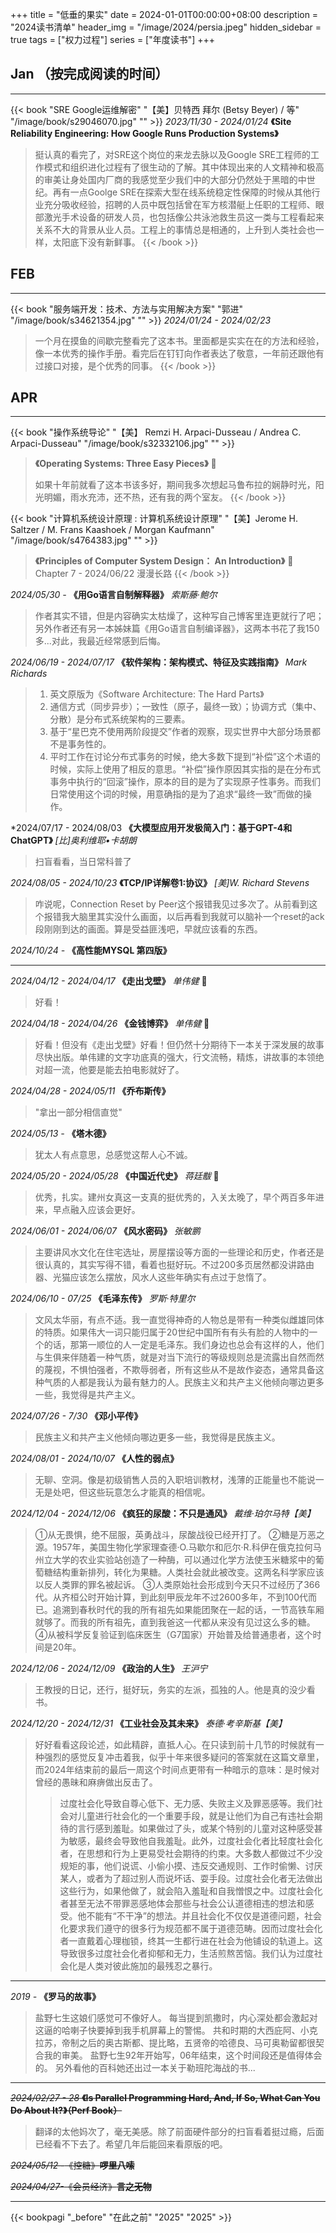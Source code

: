 +++
title = "低垂的果实"
date = 2024-01-01T00:00:00+08:00
description = "2024读书清单"
header_img = "/image/2024/persia.jpeg"
hidden_sidebar = true
tags = ["权力过程"]
series = ["年度读书"]
+++

## Jan （按完成阅读的时间）
--------------------------------
{{< book "SRE Google运维解密" "【美】贝特西 拜尔 (Betsy Beyer) / 等" "/image/book/s29046070.jpg" "" >}}
*2023/11/30 - 2024/01/24* **《Site Reliability Engineering: How Google Runs Production Systems》**
> 挺认真的看完了，对SRE这个岗位的来龙去脉以及Google SRE工程师的工作模式和组织进化过程有了很生动的了解。其中体现出来的人文精神和极高的审美让身处国内厂商的我感觉至少我们中的大部分仍然处于黑暗的中世纪。再有一点Goolge SRE在探索大型在线系统稳定性保障的时候从其他行业充分吸收经验，招聘的人员中既包括曾在军方核潜艇上任职的工程师、眼部激光手术设备的研发人员，也包括像公共泳池救生员这一类与工程看起来关系不大的背景从业人员。工程上的事情总是相通的，上升到人类社会也一样，太阳底下没有新鲜事。
{{< /book >}}

## FEB
---------------------------------
{{< book "服务端开发：技术、方法与实用解决方案" "郭进" "/image/book/s34621354.jpg" "" >}}
*2024/01/24 - 2024/02/23*
> 一个月在摸鱼的间歇完整看完了这本书。里面都是实实在在的方法和经验，像一本优秀的操作手册。看完后在钉钉向作者表达了敬意，一年前还跟他有过接口对接，是个优秀的同事。
{{< /book >}}

## APR
---------------------------------
{{< book "操作系统导论" "【美】 Remzi H. Arpaci-Dusseau / Andrea C. Arpaci-Dusseau" "/image/book/s32332106.jpg" "" >}}
> **《Operating Systems: Three Easy Pieces》** :1st_place_medal:
>
> 如果十年前就看了这本书该多好，期间我多次想起马鲁布拉的娴静时光，阳光明媚，雨水充沛，还不热，还有我的两个室友。
{{< /book >}}

{{< book "计算机系统设计原理 : 计算机系统设计原理" "【美】Jerome H. Saltzer / M. Frans Kaashoek / Morgan Kaufmann" "/image/book/s4764383.jpg" "" >}}
> **《Principles of Computer System Design： An Introduction》** :2nd_place_medal:
> Chapter 7 - 2024/06/22
> 漫漫长路
{{< /book >}}

*2024/05/30 -* **《用Go语言自制解释器》** *索斯藤·鲍尔*
> 作者其实不错，但是内容确实太枯燥了，这种写自己博客里连更就行了吧；另外作者还有另一本姊妹篇《用Go语言自制编译器》，这两本书花了我150多...对此，我最近经常感到后悔。

*2024/06/19 - 2024/07/17* **《软件架构：架构模式、特征及实践指南》** *Mark Richards*
> 1. 英文原版为《Software Architecture: The Hard Parts》
> 2. 通信方式（同步异步）；一致性（原子，最终一致）；协调方式（集中、分散）是分布式系统架构的三要素。
> 3. 基于“星巴克不使用两阶段提交”作者的观察，现实世界中大部分场景都不是事务性的。
> 4. 平时工作在讨论分布式事务的时候，绝大多数下提到“补偿”这个术语的时候，实际上使用了相反的意思。“补偿”操作原因其实指的是在分布式事务中执行的“回滚”操作，原本的目的是为了实现原子性事务。而我们日常使用这个词的时候，用意确指的是为了追求“最终一致”而做的操作。


*2024/07/17 - 2024/08/03 **《大模型应用开发极简入门：基于GPT-4和ChatGPT》** *[比]奥利维耶•卡胡朗*
> 扫盲看看，当日常科普了

*2024/08/05 - 2024/10/23* **《TCP/IP详解卷1:协议》** *[美]W. Richard Stevens*
> 咋说呢，Connection Reset by Peer这个报错我见过多次了。从前看到这个报错我大脑里其实没什么画面，以后再看到我就可以脑补一个reset的ack段刚刚到达的画面。算是受益匪浅吧，早就应该看的东西。

*2024/10/24 -* **《高性能MYSQL 第四版》**

---

*2024/04/12 - 2024/04/17*  **《走出戈壁》** *单伟健* :1st_place_medal:
> 好看！ 

*2024/04/18 - 2024/04/26* **《金钱博弈》** *单伟健* :3rd_place_medal:
> 好看！但没有《走出戈壁》好看！但仍然十分期待下一本关于深发展的故事尽快出版。单伟建的文字功底真的强大，行文流畅，精炼，讲故事的本领绝对超一流，他要是能去拍电影就好了。

*2024/04/28 - 2024/05/11* **《乔布斯传》**
> "拿出一部分相信直觉"

*2024/05/13 -* **《塔木德》**
> 犹太人有点意思，总感觉这帮人心不诚。

*2024/05/20 - 2024/05/28* **《中国近代史》**  *蒋廷黻* :1st_place_medal:
> 优秀，扎实。建州女真这一支真的挺优秀的，入关太晚了，早个两百多年进来，早点融入应该会更好。

*2024/06/01 - 2024/06/07* **《风水密码》** *张敏鹏*
> 主要讲风水文化在住宅选址，房屋摆设等方面的一些理论和历史，作者还是很认真的，其实写得不错，看着也挺好玩。不过200多页居然都没讲路由器、光猫应该怎么摆放，风水人这些年确实有点过于怠惰了。

*2024/06/10 - 07/25* **《毛泽东传》** *罗斯·特里尔*
> 文风太华丽，有点不适。我一直觉得神奇的人物总是带有一种类似雌雄同体的特质。如果伟大一词只能归属于20世纪中国所有有头有脸的人物中的一个的话，那第一顺位的人一定是毛泽东。我们身边也总会有这样的人，他们与生俱来伴随着一种气质，就是对当下流行的等级规则总是流露出自然而然的蔑视，不惧怕强者，不欺辱弱者，所有这些从不是故作姿态，通常具备这种气质的人都是我认为最有魅力的人。民族主义和共产主义他倾向哪边更多一些，我觉得是共产主义。

*2024/07/26 - 7/30* **《邓小平传》**
> 民族主义和共产主义他倾向哪边更多一些，我觉得是民族主义。

*2024/08/01 - 2024/10/07* **《人性的弱点》**
> 无聊、空洞。像是初级销售人员的入职培训教材，浅薄的正能量也不能说一无是处吧，但这些玩意怎么才能真的相信呢。

*2024/12/04 - 2024/12/06* **《疯狂的尿酸：不只是通风》** *戴维·珀尔马特【美】*
> ①从无畏惧，绝不屈服，英勇战斗，尿酸战役已经开打了。
> ②糖是万恶之源。1957年，美国生物化学家理查德·O.马歇尔和厄尔·R.科伊在俄克拉何马州立大学的农业实验站创造了一种酶，可以通过化学方法使玉米糖浆中的葡萄糖结构重新排列，转化为果糖。人类社会就此被改变。这两名科学家应该以反人类罪的罪名被起诉。
> ③人类原始社会形成到今天只不过经历了366代。从齐桓公时开始计算，到此刻甲辰龙年不过2600多年，不到100代而已。追溯到春秋时代的我的所有祖先如果能团聚在一起的话，一节高铁车厢就够了。而我的所有祖先，直到我爸这一代都从来没有见过这么多的糖。
> ④从被科学反复验证到临床医生（G7国家）开始普及给普通患者，这个时间是20年。

*2024/12/06 - 2024/12/09* **《政治的人生》** *王沪宁*
> 王教授的日记，还行，挺好玩，务实的左派，孤独的人。他是真的没少看书。

*2024/12/20 - 2024/12/31* **《工业社会及其未来》** *泰德·考辛斯基【美】*
> 好好看看这段论述，如此精辟，直抵人心。在只读到前十几节的时候就有一种强烈的感觉反复冲击着我，似乎十年来很多疑问的答案就在这篇文章里， 而2024年结束前的最后一周这个时间点更带有一种暗示的意味：是时候对曾经的愚昧和麻痹做出反击了。
>> 过度社会化导致自尊心低下、无力感、失败主义及罪恶感等。我们社会对儿童进行社会化的一个重要手段，就是让他们为自己有违社会期待的言行感到羞耻。如果做过了头，或某个特别的儿童对这种感受甚为敏感，最终会导致他自我羞耻。此外，过度社会化者比轻度社会化者，在思想和行为上更易受社会期待的约束。大多数人都做过不少没规矩的事，他们说谎、小偷小摸、违反交通规则、工作时偷懒、讨厌某人，或者为了超过别人而说坏话、耍手段。过度社会化者无法做出这些行为，如果他做了，就会陷入羞耻和自我憎恨之中。过度社会化者甚至无法不带罪恶感地体会那些与社会公认道德相违的想法和感受。他不能有“不干净”的想法。并且社会化不仅仅是道德问题，社会化要求我们遵守的很多行为规范都不属于道德范畴。因而过度社会化者一直戴着心理枷锁，终其一生都行进在社会为他铺设的轨道上。这导致很多过度社会化者抑郁和无力，生活煎熬苦恼。我们认为过度社会化是人类对彼此施加的最残忍之暴行。

---

*2019 -* **《罗马的故事》**

> 盐野七生这娘们感觉可不像好人。
> 每当提到凯撒时，内心深处都会激起对这逼的哈喇子快要掉到我手机屏幕上的警惕。
> 共和时期的大西庇阿、小克拉苏，帝制之后的奥古斯都、提比略，五贤帝的哈德良、马可奥勒留都很契合我的审美。
> 盐野七生92年开始写，06年结束，这个时间段还是值得体会的。
> 另外看他的百科她还出过一本关于勒班陀海战的书...

---

~~*2024/02/27 - 28* **《Is Parallel Programming Hard, And, If So, What Can You Do About It?》（Perf Book）**~~

> 翻译的太他妈次了，毫无美感。除了前面硬件部分的扫盲看着挺过瘾，后面已经看不下去了。希望几年后能回来看原版的吧。

~~*2024/05/12 -*《控糖》**啰里八嗦**~~

~~*2024/04/27-*《会员经济》**言之无物**~~

---

{{< bookpagi "_before" "在此之前" "2025" "2025" >}}
